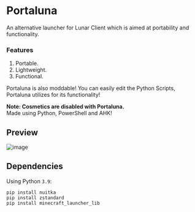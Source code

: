 # Portaluna

An alternative launcher for Lunar Client which is aimed at portability and functionality.   

### Features
1. Portable.
2. Lightweight.
3. Functional.

Portaluna is also moddable! You can easily edit the Python Scripts, Portaluna utilizes for its functionality!

**Note: Cosmetics are disabled with Portaluna.**      
Made using Python, PowerShell and AHK!  


## Preview
![image](https://user-images.githubusercontent.com/41850963/146210842-8cc1a55c-dadb-40cd-94c0-c82a38678e76.png)



## Dependencies
Using Python `3.9`:
```
pip install nuitka
pip install zstandard
pip install minecraft_launcher_lib
```

